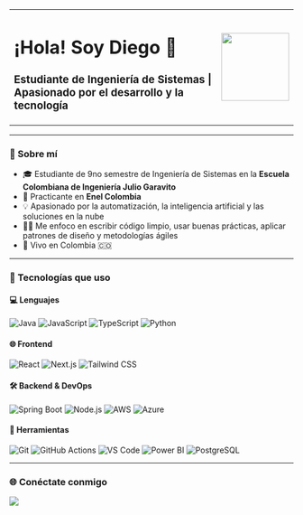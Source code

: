 <!-- Encabezado con imagen decorativa -->
<div align="center">
  <table>
    <tr>
      <td>
        <h1>¡Hola! Soy Diego 👋</h1>
        <h3>Estudiante de Ingeniería de Sistemas | Apasionado por el desarrollo y la tecnología</h3>
      </td>
      <td>
        <img src="https://media.giphy.com/media/FoVzfcqCDSb7zCynOp/giphy.gif" width="120"/>
      </td>
    </tr>
  </table>
</div>

---

### 💬 Sobre mí

- 🎓 Estudiante de 9no semestre de Ingeniería de Sistemas en la **Escuela Colombiana de Ingeniería Julio Garavito**  
- 💼 Practicante en **Enel Colombia**  
- 💡 Apasionado por la automatización, la inteligencia artificial y las soluciones en la nube  
- 👨‍💻 Me enfoco en escribir código limpio, usar buenas prácticas, aplicar patrones de diseño y metodologías ágiles  
- 📍 Vivo en Colombia 🇨🇴  

---

### 🚀 Tecnologías que uso

#### 💻 Lenguajes  
![Java](https://img.shields.io/badge/Java-ED8B00?style=for-the-badge&logo=java&logoColor=white)
![JavaScript](https://img.shields.io/badge/JavaScript-F7DF1E?style=for-the-badge&logo=javascript&logoColor=black)
![TypeScript](https://img.shields.io/badge/TypeScript-007ACC?style=for-the-badge&logo=typescript&logoColor=white)
![Python](https://img.shields.io/badge/Python-3776AB?style=for-the-badge&logo=python&logoColor=white)

#### 🌐 Frontend  
![React](https://img.shields.io/badge/React-20232A?style=for-the-badge&logo=react&logoColor=61DAFB)
![Next.js](https://img.shields.io/badge/Next.js-000000?style=for-the-badge&logo=nextdotjs&logoColor=white)
![Tailwind CSS](https://img.shields.io/badge/Tailwind-06B6D4?style=for-the-badge&logo=tailwindcss&logoColor=white)

#### 🛠 Backend & DevOps  
![Spring Boot](https://img.shields.io/badge/Spring%20Boot-6DB33F?style=for-the-badge&logo=springboot&logoColor=white)
![Node.js](https://img.shields.io/badge/Node.js-339933?style=for-the-badge&logo=nodedotjs&logoColor=white)
![AWS](https://img.shields.io/badge/AWS-FF9900?style=for-the-badge&logo=amazonaws&logoColor=white)
![Azure](https://img.shields.io/badge/Microsoft_Azure-0078D4?style=for-the-badge&logo=microsoftazure&logoColor=white)

#### 🧰 Herramientas  
![Git](https://img.shields.io/badge/Git-F05032?style=for-the-badge&logo=git&logoColor=white)
![GitHub Actions](https://img.shields.io/badge/GitHub%20Actions-2088FF?style=for-the-badge&logo=githubactions&logoColor=white)
![VS Code](https://img.shields.io/badge/VS%20Code-007ACC?style=for-the-badge&logo=visualstudiocode&logoColor=white)
![Power BI](https://img.shields.io/badge/PowerBI-F2C811?style=for-the-badge&logo=powerbi&logoColor=black)
![PostgreSQL](https://img.shields.io/badge/PostgreSQL-336791?style=for-the-badge&logo=postgresql&logoColor=white)

---

### 🌐 Conéctate conmigo

<p align="left">
  <a href="https://www.linkedin.com/in/TU-USUARIO" target="_blank">
    <img src="https://img.shields.io/badge/LinkedIn-%230077B5.svg?style=for-the-badge&logo=linkedin&logoColor=white"/>
  </a>
</p>
